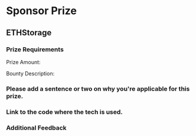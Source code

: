 # Sponsor Prize

## ETHStorage

### Prize Requirements


Prize Amount: 

Bounty Description:


### Please add a sentence or two on why you're applicable for this prize.



### Link to the code where the tech is used.


### Additional Feedback
